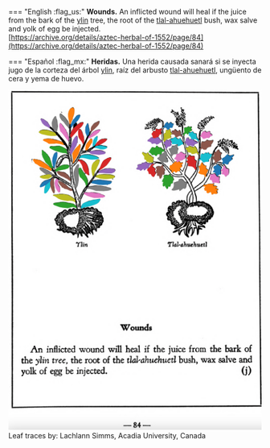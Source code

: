 
=== "English :flag_us:"
    **Wounds.** An inflicted wound will heal if the juice from the bark of the [ylin](Ylin.md) tree, the root of the [tlal-ahuehuetl](Tlal-ahuehuetl.md) bush, wax salve and yolk of egg be injected.  
    [https://archive.org/details/aztec-herbal-of-1552/page/84](https://archive.org/details/aztec-herbal-of-1552/page/84)  


=== "Español :flag_mx:"
    **Heridas.** Una herida causada sanará si se inyecta jugo de la corteza del árbol [ylin](Ylin.md), raíz del arbusto [tlal-ahuehuetl](Tlal-ahuehuetl.md), ungüento de cera y yema de huevo.  


![L_p084.png](assets/L_p084.png)  
Leaf traces by: Lachlann Simms, Acadia University, Canada  